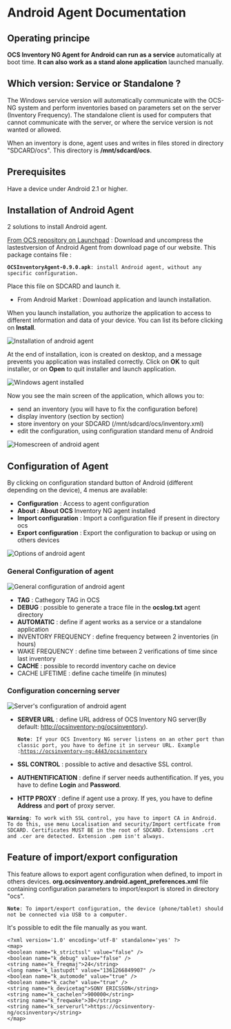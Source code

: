 # Android Agent Documentation

## Operating principe

**OCS Inventory NG Agent for Android can run as a service** automatically at boot
time. **It can also work as a stand alone application** launched manually.

## Which version: Service or Standalone ?

The Windows service version will automatically communicate with the OCS-NG
system and perform inventories based on parameters set on the server
(Inventory Frequency). The standalone client is used for computers that
cannot communicate with the server, or where the service version is not
wanted or allowed.

When an inventory is done, agent uses and writes in files stored in directory
"SDCARD/ocs". This directory is **/mnt/sdcard/ocs**.

## Prerequisites

Have a device under Android 2.1 or higher.

## Installation of Android Agent

2 solutions to install Android agent.

[From OCS repository on Launchpad](https://launchpad.net/ocsinventory-android-agent)
: Download and uncompress the lastestversion of Android Agent from download page of our website.
This package contains file :

**`OCSInventoryAgent-0.9.0.apk`**`: install Android agent, without any specific configuration.`

Place this file on SDCARD and launch it.

* From Android Market : Download application and launch installation.

When you launch installation, you authorize the application to access to different information and data
of your device. You can list its before clicking on **Install**.

![Installation of android agent](../img/Install_android_agent_1_en.png)

At the end of installation, icon is created on desktop, and a message prevents you application was installed
correctly. Click on **OK** to quit installer, or on **Open** to quit installer and launch application.

![Windows agent installed](../img/Install_android_agent_2_en.png)


Now you see the main screen of the application, which allows you to:

* send an inventory (you will have to fix the configuration before)
* display inventory (section by section)
* store inventory on your SDCARD (/mnt/sdcard/ocs/inventory.xml)
* edit the configuration, using configuration standard menu of Android

![Homescreen of android agent](../img/Install_android_agent_3_en.png)

## Configuration of Agent

By clicking on configuration standard button of Android (different depending on the device),
4 menus are available:

* **Configuration** : Access to agent configuration
* **About : About OCS** Inventory NG agent installed
* **Import configuration** : Import a configuration file if present in directory ocs
* **Export configuration** : Export the configuration to backup or using on others devices

![Options of android agent](../img/Config_android_agent_en.png)

### **General Configuration of agent**

![General configuration of android agent](../img/Config_android_agent_1_en.png)

* **TAG** : Cathegory TAG in OCS
* **DEBUG** : possible to generate a trace file in the **ocslog.txt** agent directory
* **AUTOMATIC** : define if agent works as a service or a standalone application
* INVENTORY FREQUENCY : define frequency between 2 inventories (in hours)
* WAKE FREQUENCY : define time between 2 verifications of time since last inventory
* **CACHE** : possible to recordd inventory cache on device
* CACHE LIFETIME : define cache timelife (in minutes)

### **Configuration concerning server**

![Server's configuration of android agent](../img/Config_android_agent_2_en.png)

* **SERVER URL** : define URL address of OCS Inventory NG server(By default:
[http://ocsinventory-ng/ocsinventory](http://ocsinventory-ng/ocsinventory)).

    **`Note`**`: If your OCS Inventory NG server listens on an other port than classic port, you have to define it in serveur URL.
    Example :`[`https://ocsinventory-ng:4443/ocsinventory`](https://ocsinventory-ng:4443/ocsinventory)

* **SSL CONTROL** : possible to active and desactive SSL control.
* **AUTHENTIFICATION** : define if server needs authentification. If yes, you have to define
**Login** and **Password**.
* **HTTP PROXY** : define if agent use a proxy. If yes, you have to define **Address** and
**port** of proxy server.

**`Warning`**`: To work with SSL control, you have to import CA in Android. To do this, use menu Localisation
and security/Import certficate from SDCARD. Certificates MUST BE in the root of SDCARD. Extensions .crt and .cer are detected. Extension
.pem isn't always.`

## Feature of import/export configuration

This feature allows to export agent configuration when defined, to import in others devices.
**org.ocsinventory.android.agent_preferences.xml** file containing configuration parameters to
import/export is stored in directory "ocs".

**`Note`**`: To import/export configuration, the device (phone/tablet) should not be connected
via USB to a computer.`

It's possible to edit the file manually as you want.

    <?xml version='1.0' encoding='utf-8' standalone='yes' ?>
    <map>
    <boolean name="k_strictssl" value="false" />
    <boolean name="k_debug" value="false" />
    <string name="k_freqmaj">24</string>
    <long name="k_lastupdt" value="1361266849907" />
    <boolean name="k_automode" value="true" />
    <boolean name="k_cache" value="true" />
    <string name="k_devicetag">SONY ERICSSON</string>
    <string name="k_cachelen">900000</string>
    <string name="k_freqwake">30</string>
    <string name="k_serverurl">https://ocsinventory-ng/ocsinventory</string>
    </map>
